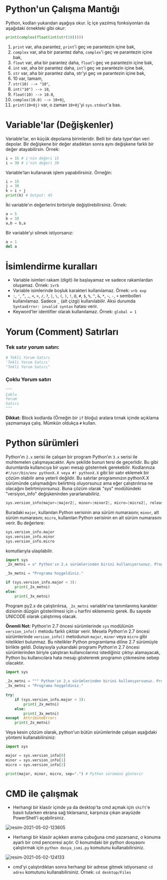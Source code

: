 ﻿# Python'un Çalışma Mantığı
Python, kodları yukarıdan aşağıya okur. İç içe yazılmış fonksiyonları da aşağıdaki örnekteki gibi okur:
```py
print(complex(float(int(str(10)))))
```
1. `print` var, aha parantez, `print`'i geç ve parantezin içine bak,
2. `complex` var, aha bir parantez daha, `complex`'i geç ve parantezin içine bak,
3. `float` var, aha bir parantez daha, `float`'ı geç ve parantezin içine bak,
4. `int` var, aha bir parantez daha, `int`'i geç ve parantezin içine bak,
5. `str` var, aha bir parantez daha, str'yi geç ve parantezin içine bak,
6. 10 var, tamam,
7. `str(10) --> "10"`,
8. `int("10") --> 10`,
9. `float(10) --> 10.0`,
10. `complex(10.0) --> 10+0j`,
11. `print(10+0j)` var, o zaman `10+0j`'yi `sys.stdout`'a bas.

# Variable'lar (Değişkenler)
Variable'lar, en küçük depolama birimleridir. Belli bir data type'dan veri depolar. Bir değişkene bir değer atadıktan sonra aynı değişkene farklı bir değer atayabilirsin. Örnek:
```py
i = 15 # i'nin değeri 15
i = 30 # i'nin değeri 30
```
Variable'ları kullanarak işlem yapabilirsiniz. Örneğin:
```py
i = 15
j = 30
k = i + j
print(k) # Output: 45
```
İki variable'ın değerlerini birbiriyle değiştirebilirsiniz. Örnek:
```py
a = 5
b = 10
a,b = b,a
```
Bir variable'yi silmek istiyorsanız:
```py
a = 1
del a
```

# İsimlendirme kuralları
- Variable isimleri rakam (digit) ile başlayamaz ve sadece rakamlardan oluşamaz. Örnek: `1vrb`
- Variable isimlerinde boşluk karakteri kullanılamaz. Örnek: `vrb exp`
- `:`, `'`, `”`, `,`, `<`, `>`, `/`, `?`, `|`, `\`, `(`, `)`, `!`, `@`, `#`, `$`, `%`, `^`, `&`, `*`, `~`, `-`, `+` sembolleri kullanılamaz. Sadece `_` (alt çizgi) kullanılabilir. Aksi durumda `SyntaxError: invalid syntax` hatası verir.
- Keyword'ler identifier olarak kullanılamaz. Örnek: `global = 1`

# Yorum (Comment) Satırları
### Tek satır yorum satırı:
```py
# Tekli Yorum Satırı
'Tekli Yorum Satırı'
"Tekli Yorum Satırı"
```

### Çoklu Yorum satırı
```py
"""
Çoklu
Yorum
Satırı
"""
```
**Dikkat:** Block kodlarda (Örneğin bir `if` bloğu) aralara tırnak içinde açıklama yazmamaya çalış. Mümkün oldukça `#` kullan.

# Python sürümleri
Python’ın `2.x` serisi ile çalışan bir program Python’ın `3.x` serisi ile muhtemelen çalışmayacaktır. Aynı şekilde bunun tersi de geçerlidir. Bu gibi durumlarda kullanıcıya bir uyarı mesajı göstermek gerekebilir. Kodlarınıza `#!/usr/bin/env pythonX.X veya #! pythonX.X` gibi bir satır eklemek bir çözüm olabilir ama yeterli değildir. Bu satırlar programınızın pythonX.X sürümünde çalışmadığını belirtmiş oluyorsunuz ama eğer çalıştırılırsa ne olacağını belirtmiyorsunuz. Buna çözüm olarak "sys" modülündeki "versiyon_info" değişkeninden yararlanabiliriz.
```py
sys.version_info(major=|major2|, minor=|minor2|, micro=|micro2|, releaselevel='final', serial=0)
```
Buradaki `major`, kullanılan Python serisinin ana sürüm numarasını; `minor`, alt sürüm numarasını; `micro`, kullanılan Python serisinin en alt sürüm numarasını verir. Bu değerlere:
```py
sys.version_info.major
sys.version_info.minor
sys.version_info.micro
```
komutlarıyla ulaşılabilir.
```py
import sys
_2x_metni = u" Python'ın 2.x sürümlerinden birini kullanıyorsunuz. Programı çalıştırabilmek için sisteminizde Python'ın 3.x sürümlerinden biri kurulu olmalı."

_3x_metni = "Programa hoşgeldiniz."

if (sys.version_info.major < 3):
	print(_2x_metni)
else:
	print(_3x_metni)
```
Program py2.x de çalıştırılırsa, `_2x_metni` variable'ına tanımlanmış karakter dizisinin düzgün gösterilmesi için `u` harfini eklememiz gerek. Bu sayede UNICODE olarak çalıştırmış olacak.

**Önemli Not:** Python’ın 2.7 öncesi sürümlerinde `sys` modülünün `version_info()` metodu farklı çıktılar verir. Mesela Python’ın 2.7 öncesi sürümlerinde `version_info()` metodunun `major`, `minor` veya `micro` gibi nitelikleri bulunmaz. Bu nitelikler Python programlama diline 2.7 sürümüyle birlikte geldi. Dolayısıyla yukarıdaki programı Python’ın 2.7 öncesi sürümlerinden biriyle çalıştıran kullanıcılarınız istediğiniz çıktıyı alamayacak, Python bu kullanıcılara hata mesajı göstererek programın çökmesine sebep olacaktır.
```py
import sys
  
_2x_metni = """ Python'ın 2.x sürümlerinden birini kullanıyorsunuz. Programı çalıştırabilmek için sisteminizde Python'ın 3.x sürümlerinden biri kurulu olmalı.""" 
_3x_metni = "Programa hoşgeldiniz."
  
try:
	if (sys.version_info.major < 3):
		print(_2x_metni)
	else:
		print(_3x_metni)
except  AttributeError:
	print(_2x_metni)
```
Veya kesin çözüm olarak, python'un bütün sürümlerinde çalışan aşağıdaki yöntemi kullanabilirsiniz:
```py
import sys

major = sys.version_info[0]
minor = sys.version_info[1]
micro = sys.version_info[2]  

print(major, minor, micro, sep=".") # Python sürümünü gösterir
```

# CMD ile çalışmak
- Herhangi bir klasör içinde ya da desktop'ta cmd açmak için `shift`'e basılı tutarken ekrana sağ tıklarsanız, karşınıza çıkan arayüzde PowerShell'i açabilirsiniz.
<img src="https://i.ibb.co/vPjX3nS/resim-2021-05-02-123605.png" alt="resim-2021-05-02-123605" border="0">

- Herhangi bir klasör açıkken arama çubuğuna cmd yazarsanız, o konuma ayarlı bir cmd penceresi açılır. O konumdaki bir python dosyasını çalıştırmak için `python dosya_ismi.py` komutunu kullanabilirsiniz.
<img src="https://i.ibb.co/JQczTMn/resim-2021-05-02-124133.png" alt="resim-2021-05-02-124133" border="0">

- cmd'yi çalıştırdıktan sonra herhangi bir adrese gitmek istiyorsanız `cd adres` komutunu kullanabilirsiniz. Örnek: `cd desktop/Files`

